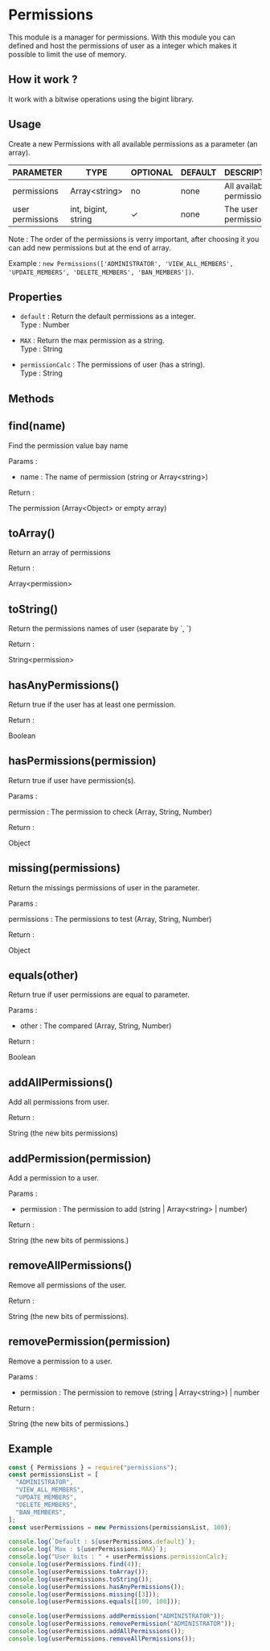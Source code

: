 # Permissions

This module is a manager for permissions. With this module you can defined and host the permissions of user as a integer which makes it possible to limit the use of memory.

## How it work ?

It work with a bitwise operations using the bigint library.

## Usage

Create a new Permissions with all available permissions as a parameter (an array).

| PARAMETER        | TYPE                | OPTIONAL | DEFAULT | DESCRIPTION               |
| ---------------- | ------------------- | -------- | ------- | ------------------------- |
| permissions      | Array\<string>      | no       | none    | All available permissions |
| user permissions | int, bigint, string | ✓        | none    | The user permissions      |

Note : The order of the permissions is verry important, after choosing it you can add new permissions but at the end of array.

Example : `new Permissions(['ADMINISTRATOR', 'VIEW_ALL_MEMBERS', 'UPDATE_MEMBERS', 'DELETE_MEMBERS', 'BAN_MEMBERS'])`.

## Properties

- `default` : Return the default permissions as a integer.  
  Type : Number

- `MAX` : Return the max permission as a string.  
  Type : String

- `permissionCalc` : The permissions of user (has a string).  
  Type : String

## Methods

## find(name)

Find the permission value bay name

Params :

- name : The name of permission (string or Array\<string>)

Return :

The permission (Array\<Object> or empty array)

## toArray()

Return an array of permissions

Return :

Array\<permission>

## toString()

Return the permissions names of user (separate by \`, `)

Return :

String\<permission>

## hasAnyPermissions()

Return true if the user has at least one permission.

Return :

Boolean

## hasPermissions(permission)

Return true if user have permission(s).

Params :

permission : The permission to check (Array, String, Number)

Return :

Object

## missing(permissions)

Return the missings permissions of user in the parameter.

Params :

permissions : The permissions to test (Array, String, Number)

Return :

Object

## equals(other)

Return true if user permissions are equal to parameter.

Params :

- other : The compared (Array, String, Number)

Return :

Boolean

## addAllPermissions()

Add all permissions from user.

Return :

String (the new bits permissions)

## addPermission(permission)

Add a permission to a user.

Params :

- permission : The permission to add (string | Array\<string> | number)

Return :

String (the new bits of permissions.)

## removeAllPermissions()

Remove all permissions of the user.

Return :

String (the new bits of permissions).

## removePermission(permission)

Remove a permission to a user.

Params :

- permission : The permission to remove (string | Array\<string>) | number

Return :

String (the new bits of permissions.)

## Example

```js
const { Permissions } = require("permissions");
const permissionsList = [
  "ADMINISTRATOR",
  "VIEW_ALL_MEMBERS",
  "UPDATE_MEMBERS",
  "DELETE_MEMBERS",
  "BAN_MEMBERS",
];
const userPermissions = new Permissions(permissionsList, 100);

console.log(`Default : ${userPermissions.default}`);
console.log(`Max : ${userPermissions.MAX}`);
console.log("User bits : " + userPermissions.permissionCalc);
console.log(userPermissions.find(4));
console.log(userPermissions.toArray());
console.log(userPermissions.toString());
console.log(userPermissions.hasAnyPermissions());
console.log(userPermissions.missing([3]));
console.log(userPermissions.equals([100, 100]));

console.log(userPermissions.addPermission("ADMINISTRATOR"));
console.log(userPermissions.removePermission("ADMINISTRATOR"));
console.log(userPermissions.addAllPermissions());
console.log(userPermissions.removeAllPermissions());
```
